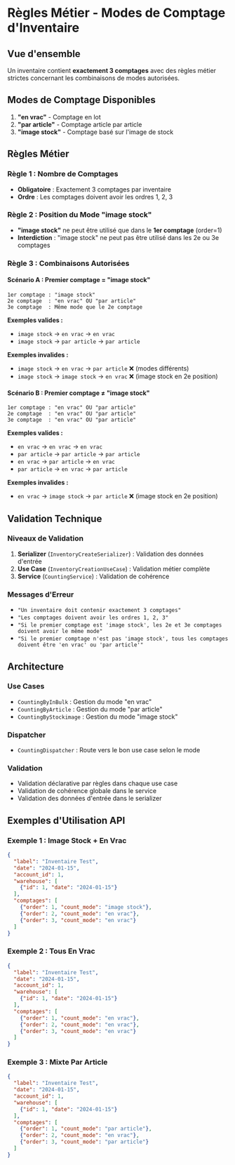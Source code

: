 # Règles Métier - Modes de Comptage d'Inventaire

## Vue d'ensemble

Un inventaire contient **exactement 3 comptages** avec des règles métier strictes concernant les combinaisons de modes autorisées.

## Modes de Comptage Disponibles

1. **"en vrac"** - Comptage en lot
2. **"par article"** - Comptage article par article  
3. **"image stock"** - Comptage basé sur l'image de stock

## Règles Métier

### Règle 1 : Nombre de Comptages
- **Obligatoire** : Exactement 3 comptages par inventaire
- **Ordre** : Les comptages doivent avoir les ordres 1, 2, 3

### Règle 2 : Position du Mode "image stock"
- **"image stock"** ne peut être utilisé que dans le **1er comptage** (order=1)
- **Interdiction** : "image stock" ne peut pas être utilisé dans les 2e ou 3e comptages

### Règle 3 : Combinaisons Autorisées

#### Scénario A : Premier comptage = "image stock"
```
1er comptage : "image stock"
2e comptage  : "en vrac" OU "par article"
3e comptage  : Même mode que le 2e comptage
```

**Exemples valides :**
- `image stock` → `en vrac` → `en vrac`
- `image stock` → `par article` → `par article`

**Exemples invalides :**
- `image stock` → `en vrac` → `par article` ❌ (modes différents)
- `image stock` → `image stock` → `en vrac` ❌ (image stock en 2e position)

#### Scénario B : Premier comptage ≠ "image stock"
```
1er comptage : "en vrac" OU "par article"
2e comptage  : "en vrac" OU "par article"
3e comptage  : "en vrac" OU "par article"
```

**Exemples valides :**
- `en vrac` → `en vrac` → `en vrac`
- `par article` → `par article` → `par article`
- `en vrac` → `par article` → `en vrac`
- `par article` → `en vrac` → `par article`

**Exemples invalides :**
- `en vrac` → `image stock` → `par article` ❌ (image stock en 2e position)

## Validation Technique

### Niveaux de Validation

1. **Serializer** (`InventoryCreateSerializer`) : Validation des données d'entrée
2. **Use Case** (`InventoryCreationUseCase`) : Validation métier complète
3. **Service** (`CountingService`) : Validation de cohérence

### Messages d'Erreur

- `"Un inventaire doit contenir exactement 3 comptages"`
- `"Les comptages doivent avoir les ordres 1, 2, 3"`
- `"Si le premier comptage est 'image stock', les 2e et 3e comptages doivent avoir le même mode"`
- `"Si le premier comptage n'est pas 'image stock', tous les comptages doivent être 'en vrac' ou 'par article'"`

## Architecture

### Use Cases
- `CountingByInBulk` : Gestion du mode "en vrac"
- `CountingByArticle` : Gestion du mode "par article"
- `CountingByStockimage` : Gestion du mode "image stock"

### Dispatcher
- `CountingDispatcher` : Route vers le bon use case selon le mode

### Validation
- Validation déclarative par règles dans chaque use case
- Validation de cohérence globale dans le service
- Validation des données d'entrée dans le serializer

## Exemples d'Utilisation API

### Exemple 1 : Image Stock + En Vrac
```json
{
  "label": "Inventaire Test",
  "date": "2024-01-15",
  "account_id": 1,
  "warehouse": [
    {"id": 1, "date": "2024-01-15"}
  ],
  "comptages": [
    {"order": 1, "count_mode": "image stock"},
    {"order": 2, "count_mode": "en vrac"},
    {"order": 3, "count_mode": "en vrac"}
  ]
}
```

### Exemple 2 : Tous En Vrac
```json
{
  "label": "Inventaire Test",
  "date": "2024-01-15",
  "account_id": 1,
  "warehouse": [
    {"id": 1, "date": "2024-01-15"}
  ],
  "comptages": [
    {"order": 1, "count_mode": "en vrac"},
    {"order": 2, "count_mode": "en vrac"},
    {"order": 3, "count_mode": "en vrac"}
  ]
}
```

### Exemple 3 : Mixte Par Article
```json
{
  "label": "Inventaire Test",
  "date": "2024-01-15",
  "account_id": 1,
  "warehouse": [
    {"id": 1, "date": "2024-01-15"}
  ],
  "comptages": [
    {"order": 1, "count_mode": "par article"},
    {"order": 2, "count_mode": "en vrac"},
    {"order": 3, "count_mode": "par article"}
  ]
}
``` 